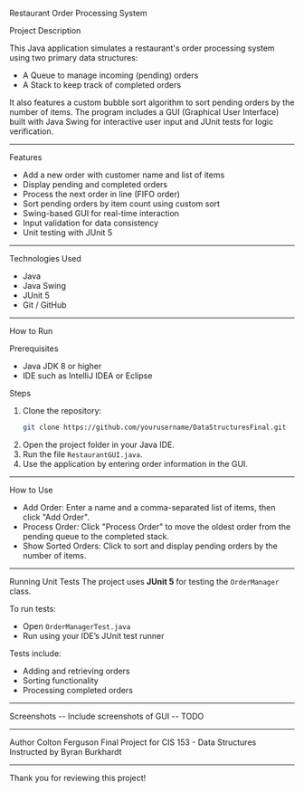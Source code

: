  Restaurant Order Processing System

 Project Description
 
This Java application simulates a restaurant's order processing system using two primary data structures:
- A Queue to manage incoming (pending) orders
- A Stack to keep track of completed orders

It also features a custom bubble sort algorithm to sort pending orders by the number of items. 
The program includes a GUI (Graphical User Interface) built with Java Swing for interactive user input and JUnit tests for logic verification.

---

 Features
- Add a new order with customer name and list of items
- Display pending and completed orders
- Process the next order in line (FIFO order)
- Sort pending orders by item count using custom sort
- Swing-based GUI for real-time interaction
- Input validation for data consistency
- Unit testing with JUnit 5

---

  Technologies Used
- Java
- Java Swing
- JUnit 5
- Git / GitHub

---

 How to Run

Prerequisites
- Java JDK 8 or higher
- IDE such as IntelliJ IDEA or Eclipse

 Steps
1. Clone the repository:
   ```bash
   git clone https://github.com/yourusername/DataStructuresFinal.git
   ```
2. Open the project folder in your Java IDE.
3. Run the file `RestaurantGUI.java`.
4. Use the application by entering order information in the GUI.

---

  How to Use
- Add Order: Enter a name and a comma-separated list of items, then click "Add Order".
- Process Order: Click "Process Order" to move the oldest order from the pending queue to the completed stack.
- Show Sorted Orders: Click to sort and display pending orders by the number of items.

---

 Running Unit Tests
The project uses **JUnit 5** for testing the `OrderManager` class.

To run tests:
- Open `OrderManagerTest.java`
- Run using your IDE’s JUnit test runner

Tests include:
- Adding and retrieving orders
- Sorting functionality
- Processing completed orders

---

 Screenshots
-- Include screenshots of GUI -- TODO

---

 Author
Colton Ferguson 
Final Project for CIS 153 - Data Structures
Instructed by Byran Burkhardt

---
Thank you for reviewing this project!

